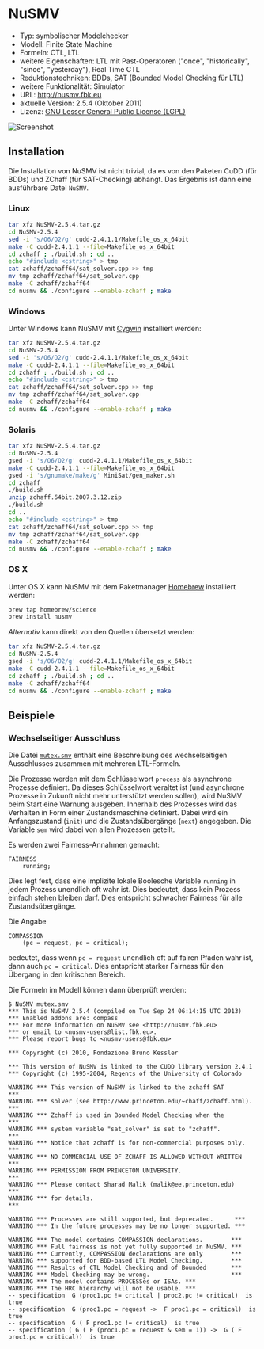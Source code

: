 # NuSMV

- Typ: symbolischer Modelchecker
- Modell: Finite State Machine
- Formeln: CTL, LTL
- weitere Eigenschaften: LTL mit Past-Operatoren ("once", "historically", "since", "yesterday"), Real Time CTL
- Reduktionstechniken: BDDs, SAT (Bounded Model Checking für LTL)
- weitere Funktionalität: Simulator
- URL: http://nusmv.fbk.eu
- aktuelle Version: 2.5.4 (Oktober 2011)
- Lizenz: [GNU Lesser General Public License (LGPL)](https://www.gnu.org/licenses/lgpl.html)

![Screenshot](https://raw.github.com/nlohmann/cgv_uebung/master/NuSMV/screen.png "Screenshot")

## Installation

Die Installation von NuSMV ist nicht trivial, da es von den Paketen CuDD (für BDDs) und ZChaff (für SAT-Checking) abhängt. Das Ergebnis ist dann eine ausführbare Datei `NuSMV`.

### Linux

```bash
tar xfz NuSMV-2.5.4.tar.gz
cd NuSMV-2.5.4
sed -i 's/O6/O2/g' cudd-2.4.1.1/Makefile_os_x_64bit
make -C cudd-2.4.1.1 --file=Makefile_os_x_64bit
cd zchaff ; ./build.sh ; cd ..
echo "#include <cstring>" > tmp
cat zchaff/zchaff64/sat_solver.cpp >> tmp
mv tmp zchaff/zchaff64/sat_solver.cpp
make -C zchaff/zchaff64
cd nusmv && ./configure --enable-zchaff ; make
```

### Windows

Unter Windows kann NuSMV mit [Cygwin](http://www.cygwin.com) installiert werden:

```bash
tar xfz NuSMV-2.5.4.tar.gz
cd NuSMV-2.5.4
sed -i 's/O6/O2/g' cudd-2.4.1.1/Makefile_os_x_64bit
make -C cudd-2.4.1.1 --file=Makefile_os_x_64bit
cd zchaff ; ./build.sh ; cd ..
echo "#include <cstring>" > tmp
cat zchaff/zchaff64/sat_solver.cpp >> tmp
mv tmp zchaff/zchaff64/sat_solver.cpp
make -C zchaff/zchaff64
cd nusmv && ./configure --enable-zchaff ; make
```

### Solaris

```bash
tar xfz NuSMV-2.5.4.tar.gz
cd NuSMV-2.5.4
gsed -i 's/O6/O2/g' cudd-2.4.1.1/Makefile_os_x_64bit
make -C cudd-2.4.1.1 --file=Makefile_os_x_64bit
gsed -i 's/gnumake/make/g' MiniSat/gen_maker.sh
cd zchaff
./build.sh
unzip zchaff.64bit.2007.3.12.zip
./build.sh
cd ..
echo "#include <cstring>" > tmp
cat zchaff/zchaff64/sat_solver.cpp >> tmp
mv tmp zchaff/zchaff64/sat_solver.cpp
make -C zchaff/zchaff64
cd nusmv && ./configure --enable-zchaff ; make
```
    
### OS X

Unter OS X kann NuSMV mit dem Paketmanager [Homebrew](http://brew.sh) installiert werden:

```bash
brew tap homebrew/science 
brew install nusmv
```

*Alternativ* kann direkt von den Quellen übersetzt werden:

```bash
tar xfz NuSMV-2.5.4.tar.gz
cd NuSMV-2.5.4
gsed -i 's/O6/O2/g' cudd-2.4.1.1/Makefile_os_x_64bit
make -C cudd-2.4.1.1 --file=Makefile_os_x_64bit
cd zchaff ; ./build.sh ; cd ..
make -C zchaff/zchaff64
cd nusmv && ./configure --enable-zchaff ; make
```

## Beispiele

### Wechselseitiger Ausschluss

Die Datei [`mutex.smv`](examples/mutex.smv) enthält eine Beschreibung des wechselseitigen Ausschlusses zusammen mit mehreren LTL-Formeln.

Die Prozesse werden mit dem Schlüsselwort `process` als asynchrone Prozesse definiert. Da dieses Schlüsselwort veraltet ist (und asynchrone Prozesse in Zukunft nicht mehr unterstützt werden sollen), wird NuSMV beim Start eine Warnung ausgeben. Innerhalb des Prozesses wird das Verhalten in Form einer Zustandsmaschine definiert. Dabei wird ein Anfangszustand (`init`) und die Zustandsübergänge (`next`) angegeben. Die Variable `sem` wird dabei von allen Prozessen geteilt.

Es werden zwei Fairness-Annahmen gemacht:

    FAIRNESS
        running;

Dies legt fest, dass eine implizite lokale Boolesche Variable `running` in jedem Prozess unendlich oft wahr ist. Dies bedeutet, dass kein Prozess einfach stehen bleiben darf. Dies entspricht schwacher Fairness für alle Zustandsübergänge.

Die Angabe

    COMPASSION
        (pc = request, pc = critical);

bedeutet, dass wenn `pc = request` unendlich oft auf fairen Pfaden wahr ist, dann auch `pc = critical`. Dies entspricht starker Fairness für den Übergang in den kritischen Bereich.

Die Formeln im Modell können dann überprüft werden:

    $ NuSMV mutex.smv 
    *** This is NuSMV 2.5.4 (compiled on Tue Sep 24 06:14:15 UTC 2013)
    *** Enabled addons are: compass 
    *** For more information on NuSMV see <http://nusmv.fbk.eu>
    *** or email to <nusmv-users@list.fbk.eu>.
    *** Please report bugs to <nusmv-users@fbk.eu>
    
    *** Copyright (c) 2010, Fondazione Bruno Kessler
    
    *** This version of NuSMV is linked to the CUDD library version 2.4.1
    *** Copyright (c) 1995-2004, Regents of the University of Colorado
    
    WARNING *** This version of NuSMV is linked to the zchaff SAT         ***
    WARNING *** solver (see http://www.princeton.edu/~chaff/zchaff.html). ***
    WARNING *** Zchaff is used in Bounded Model Checking when the         ***
    WARNING *** system variable "sat_solver" is set to "zchaff".          ***
    WARNING *** Notice that zchaff is for non-commercial purposes only.   ***
    WARNING *** NO COMMERCIAL USE OF ZCHAFF IS ALLOWED WITHOUT WRITTEN    ***
    WARNING *** PERMISSION FROM PRINCETON UNIVERSITY.                     ***
    WARNING *** Please contact Sharad Malik (malik@ee.princeton.edu)      ***
    WARNING *** for details.                                              ***
    
    WARNING *** Processes are still supported, but deprecated.      ***
    WARNING *** In the future processes may be no longer supported. ***
    
    WARNING *** The model contains COMPASSION declarations.        ***
    WARNING *** Full fairness is not yet fully supported in NuSMV. ***
    WARNING *** Currently, COMPASSION declarations are only        ***
    WARNING *** supported for BDD-based LTL Model Checking.        ***
    WARNING *** Results of CTL Model Checking and of Bounded       ***
    WARNING *** Model Checking may be wrong.                       ***
    WARNING *** The model contains PROCESSes or ISAs. ***
    WARNING *** The HRC hierarchy will not be usable. ***
    -- specification  G (proc1.pc != critical | proc2.pc != critical)  is true
    -- specification  G (proc1.pc = request ->  F proc1.pc = critical)  is true
    -- specification  G ( F proc1.pc != critical)  is true
    -- specification ( G ( F (proc1.pc = request & sem = 1)) ->  G ( F proc1.pc = critical))  is true
